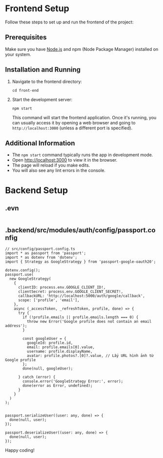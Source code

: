 # Frontend Setup

Follow these steps to set up and run the frontend of the project:

## Prerequisites

Make sure you have [Node.js](https://nodejs.org/) and npm (Node Package Manager) installed on your system.

## Installation and Running

1. Navigate to the frontend directory:

   ```
   cd front-end
   ```

2. Start the development server:

   ```
   npm start
   ```

   This command will start the frontend application. Once it's running, you can usually access it by opening a web browser and going to `http://localhost:3000` (unless a different port is specified).

## Additional Information

- The `npm start` command typically runs the app in development mode.
- Open [http://localhost:3000](http://localhost:3000) to view it in the browser.
- The page will reload if you make edits.
- You will also see any lint errors in the console.

#

# Backend Setup

## .evn

```

```

## .backend/src/modules/auth/config/passport.config
```
// src/config/passport.config.ts
import * as passport from 'passport';
import * as dotenv from 'dotenv';
import { Strategy as GoogleStrategy } from 'passport-google-oauth20';

dotenv.config();
passport.use(
  new GoogleStrategy(
    {
      clientID: process.env.GOOGLE_CLIENT_ID!,
      clientSecret: process.env.GOOGLE_CLIENT_SECRET!,
      callbackURL: 'http://localhost:5000/auth/google/callback',
      scope: ['profile', 'email'],
    },
    async (_accessToken, _refreshToken, profile, done) => {
      try {
        if (!profile.emails || profile.emails.length === 0) {
          throw new Error('Google profile does not contain an email address');
        }

        const googleUser = {
          googleId: profile.id,
          email: profile.emails[0].value,
          username: profile.displayName,
          avatar: profile.photos?.[0]?.value, // Lấy URL hình ảnh từ Google profile
        };
        done(null, googleUser);
        
      } catch (error) {
        console.error('GoogleStrategy Error:', error);
        done(error as Error, undefined);
      }
    }
  )
);


passport.serializeUser((user: any, done) => {
  done(null, user);
});

passport.deserializeUser((user: any, done) => {
  done(null, user);
});

```

Happy coding!
